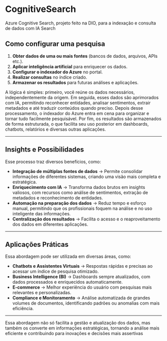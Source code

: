 # CognitiveSearch
Azure Cognitive Search, projeto feito na DIO, para a indexação e consulta de dados com IA Search

## Como configurar uma pesquisa

1. **Obter dados de uma ou mais fontes** (bancos de dados, arquivos, APIs etc.).  
2. **Aplicar inteligência artificial** para enriquecer os dados.  
3. **Configurar o indexador do Azure** no portal.  
4. **Realizar consultas** no índice criado.  
5. **Armazenar os resultados** para futuras análises e aplicações.  

A lógica é simples: primeiro, você reúne os dados necessários, independentemente da origem. Em seguida, esses dados são aprimorados com IA, permitindo reconhecer entidades, analisar sentimentos, extrair metadados e até traduzir conteúdos quando preciso. Depois desse processamento, o indexador do Azure entra em cena para organizar e tornar tudo facilmente pesquisável. Por fim, os resultados são armazenados de forma estruturada, o que facilita seu uso posterior em dashboards, chatbots, relatórios e diversas outras aplicações.

---

## Insights e Possibilidades

Esse processo traz diversos benefícios, como:

- **Integração de múltiplas fontes de dados** → Permite consolidar informações de diferentes sistemas, criando uma visão mais completa e estratégica.
- **Enriquecimento com IA** → Transforma dados brutos em insights valiosos, com recursos como análise de sentimentos, extração de metadados e reconhecimento de entidades.
- **Automação na preparação dos dados** → Reduz tempo e esforço manual, permitindo que os profissionais foquem na análise e no uso inteligente das informações.
- **Centralização dos resultados** → Facilita o acesso e o reaproveitamento dos dados em diferentes aplicações.

---

## Aplicações Práticas

Essa abordagem pode ser utilizada em diversas áreas, como:

- **Chatbots e Assistentes Virtuais** → Respostas rápidas e precisas ao acessar um índice de pesquisa otimizado.
- **Business Intelligence (BI)** → Dashboards sempre atualizados, com dados processados e enriquecidos automaticamente.
- **E-commerce** → Melhor experiência do usuário com pesquisas mais relevantes e personalizadas.
- **Compliance e Monitoramento** → Análise automatizada de grandes volumes de documentos, identificando padrões ou anomalias com mais eficiência.

---

Essa abordagem não só facilita a gestão e atualização dos dados, mas também os converte em informações estratégicas, tornando a análise mais eficiente e contribuindo para inovações e decisões mais assertivas
